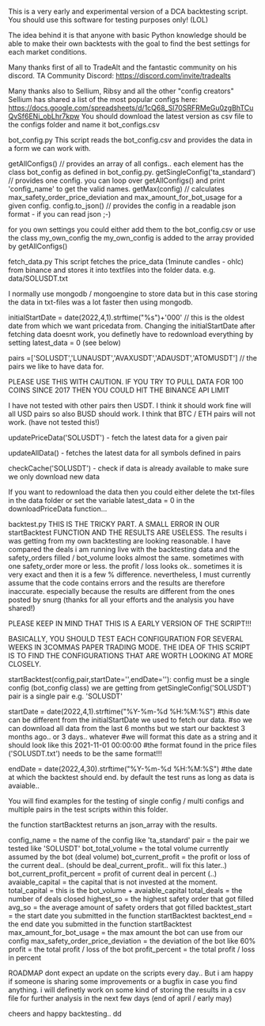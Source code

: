 This is a very early and experimental version of a DCA backtesting script.
You should use this software for testing purposes only!  (LOL)

The idea behind it is that anyone with basic Python knowledge should be able to make their own backtests with the goal to find the best settings for each market conditions.

Many thanks first of all to TradeAlt and the fantastic community on his discord.
TA Community Discord: https://discord.com/invite/tradealts 												

Many thanks also to Sellium, Ribsy and all the other "config creators"
Sellium has shared a list of the most popular configs here:
https://docs.google.com/spreadsheets/d/1cQ68_Sl70SRFRMeGu0zgBhTCuQvSf6ENi_obLhr7kpw
You should download the latest version as csv file to the configs folder and name it bot_configs.csv

bot_config.py
This script reads the bot_config.csv and provides the data in a form we can work with.

getAllConfigs() // provides an array of all configs.. each element has the class bot_config as defined in bot_config.py.
getSingleConfig('ta_standard') // provides one config. you can loop over getAllConfigs() and print 'config_name' to get the valid names.
getMax(config) // calculates max_safety_order_price_deviation and max_amount_for_bot_usage for a given config.
config.to_json() // provides the config in a readable json format - if you can read json ;-)

for you own settings you could either add them to the bot_config.csv or use the class my_own_config
the my_own_config is added to the array provided by getAllConfigs()

fetch_data.py
This script fetches the price_data (1minute candles - ohlc) from binance and stores it into textfiles into the folder data. e.g. data/SOLUSDT.txt

I normally use mongodb / mongoengine to store data but in this case storing the data in txt-files was a lot faster then using mongodb.

initialStartDate = date(2022,4,1).strftime("%s")+'000'  // this is the oldest date from which we want pricedata from.
Changing the initialStartDate after fetching data doesnt work, you definetly have to redownload everything by setting latest_data = 0 (see below)

pairs =['SOLUSDT','LUNAUSDT','AVAXUSDT','ADAUSDT','ATOMUSDT'] // the pairs we like to have data for.

PLEASE USE THIS WITH CAUTION. IF YOU TRY TO PULL DATA FOR 100 COINS SINCE 2017 THEN YOU COULD HIT THE BINANCE API LIMIT

I have not tested with other pairs then USDT. I think it should work fine will all USD pairs so also BUSD should work.
I think that BTC / ETH pairs will not work. (have not tested this!)

updatePriceData('SOLUSDT') - fetch the latest data for a given pair

updateAllData() - fetches the latest data for all symbols defined in pairs

checkCache('SOLUSDT') - check if data is already available to make sure we only download new data

If you want to redownload the data then you could either delete the txt-files in the data folder or set the variable
latest_data = 0 in the downloadPriceData function...



backtest.py
THIS IS THE TRICKY PART. A SMALL ERROR IN OUR startBacktest FUNCTION AND THE RESULTS ARE USELESS.
The results i was getting from my own backtesting are looking reasonable. I have compared the deals i am running live with the backtesting data and the safety_orders filled / bot_volume looks almost the same. sometimes with one safety_order more or less. the profit / loss looks ok.. sometimes it is very exact and then it is a few % difference. nevertheless, I must currently assume that the code contains errors and the results are therefore inaccurate. especially because the results are different from the ones posted by snurg (thanks for all your efforts and the analysis you have shared!)

PLEASE KEEP IN MIND THAT THIS IS A EARLY VERSION OF THE SCRIPT!!!

BASICALLY, YOU SHOULD TEST EACH CONFIGURATION FOR SEVERAL WEEKS IN 3COMMAS PAPER TRADING MODE. THE IDEA OF THIS SCRIPT IS TO FIND THE CONFIGURATIONS THAT ARE WORTH LOOKING AT MORE CLOSELY.

startBacktest(config,pair,startDate='',endDate=''):
config must be a single config (bot_config class) we are getting from getSingleConfig('SOLUSDT')
pair is a single pair e.g. 'SOLUSDT'

startDate = date(2022,4,1).strftime("%Y-%m-%d %H:%M:%S")
#this date can be different from the initialStartDate we used to fetch our data.
#so we can download all data from the last 6 months but we start our backtest 3 months ago.. or 3 days.. whatever
#we will format this date as a string and it should look like this 2021-11-01 00:00:00
#the format found in the price files ('SOLUSDT.txt') needs to be the same format!!!

endDate = date(2022,4,30).strftime("%Y-%m-%d %H:%M:%S")
#the date at which the backtest should end. by default the test runs as long as data is avaiable..

You will find examples for the testing of single config / multi configs and multiple pairs in the test scripts within this folder.

the function startBacktest returns an json_array with the results.

config_name = the name of the config like 'ta_standard'
pair = the pair we tested like 'SOLUSDT'
bot_total_volume = the total volume currently assumed by the bot (deal volume)
bot_current_profit = the profit or loss of the current deal.. (should be deal_current_profit.. will fix this later..)
bot_current_profit_percent = profit of current deal in percent (..)
avaiable_capital = the capital that is not invested at the moment.
total_capital = this is the bot_volume + avaiable_capital
total_deals = the number of deals closed
highest_so = the highest safety order that got filled
avg_so = the average amount of safety orders that got filled
backtest_start = the start date you submitted in the function startBacktest
backtest_end = the end date you submitted in the function startBacktest
max_amount_for_bot_usage = the max amount the bot can use from our config
max_safety_order_price_deviation = the deviation of the bot like 60%
profit = the total profit / loss of the bot
profit_percent = the total profit / loss in percent

ROADMAP
dont expect an update on the scripts every day.. But i am happy if someone is sharing some improvements or a bugfix in case you find anything.
i will definetly work on some kind of storing the results in a csv file for further analysis in the next few days (end of april / early may)

cheers and happy backtesting..
dd
